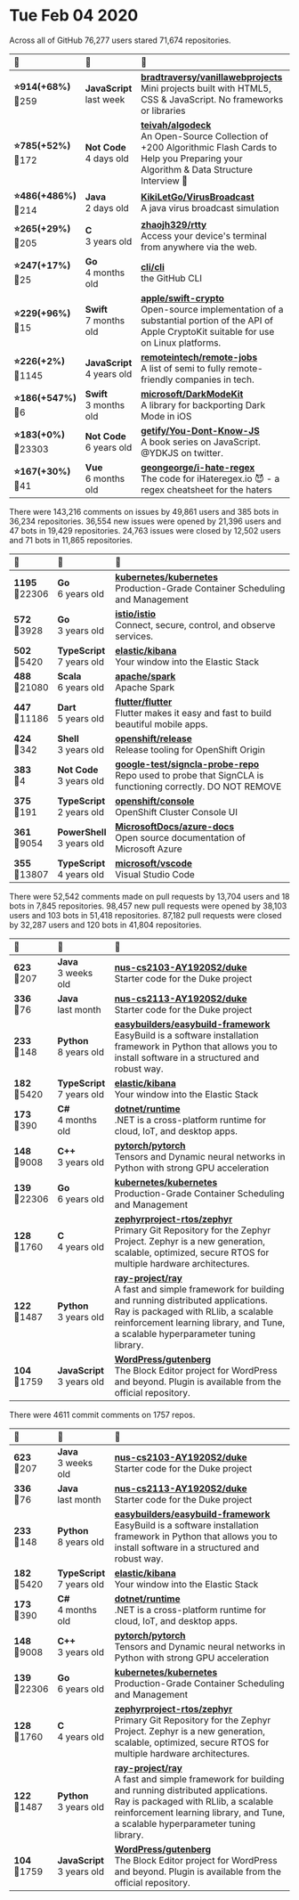 # Tue Feb 04 2020

Across all of GitHub 76,277 users stared 
71,674 repositories. 

| :page_with_curl: | :calendar: | :page_with_curl: |
| :--- | :--- | :--- |
| **:star:914(+68%)**<br>:twisted_rightwards_arrows:259 | **JavaScript**<br>last week | **[bradtraversy/vanillawebprojects](https://github.com/bradtraversy/vanillawebprojects)**<br>Mini projects built with HTML5, CSS & JavaScript. No frameworks or libraries |
| **:star:785(+52%)**<br>:twisted_rightwards_arrows:172 | **Not Code**<br>4 days old | **[teivah/algodeck](https://github.com/teivah/algodeck)**<br>An Open-Source Collection of +200 Algorithmic Flash Cards to Help you Preparing your Algorithm & Data Structure Interview 💯 |
| **:star:486(+486%)**<br>:twisted_rightwards_arrows:214 | **Java**<br>2 days old | **[KikiLetGo/VirusBroadcast](https://github.com/KikiLetGo/VirusBroadcast)**<br>A java virus broadcast simulation |
| **:star:265(+29%)**<br>:twisted_rightwards_arrows:205 | **C**<br>3 years old | **[zhaojh329/rtty](https://github.com/zhaojh329/rtty)**<br>Access your device's terminal from anywhere via the web. |
| **:star:247(+17%)**<br>:twisted_rightwards_arrows:25 | **Go**<br>4 months old | **[cli/cli](https://github.com/cli/cli)**<br>the GitHub CLI |
| **:star:229(+96%)**<br>:twisted_rightwards_arrows:15 | **Swift**<br>7 months old | **[apple/swift-crypto](https://github.com/apple/swift-crypto)**<br>Open-source implementation of a substantial portion of the API of Apple CryptoKit suitable for use on Linux platforms. |
| **:star:226(+2%)**<br>:twisted_rightwards_arrows:1145 | **JavaScript**<br>4 years old | **[remoteintech/remote-jobs](https://github.com/remoteintech/remote-jobs)**<br>A list of semi to fully remote-friendly companies in tech. |
| **:star:186(+547%)**<br>:twisted_rightwards_arrows:6 | **Swift**<br>3 months old | **[microsoft/DarkModeKit](https://github.com/microsoft/DarkModeKit)**<br>A library for backporting Dark Mode in iOS |
| **:star:183(+0%)**<br>:twisted_rightwards_arrows:23303 | **Not Code**<br>6 years old | **[getify/You-Dont-Know-JS](https://github.com/getify/You-Dont-Know-JS)**<br>A book series on JavaScript. @YDKJS on twitter. |
| **:star:167(+30%)**<br>:twisted_rightwards_arrows:41 | **Vue**<br>6 months old | **[geongeorge/i-hate-regex](https://github.com/geongeorge/i-hate-regex)**<br>The code for iHateregex.io 😈 - a regex cheatsheet for the haters |

There were 143,216 comments on issues by 49,861 users and 385 bots in 36,234 repositories.
36,554 new issues were opened by 21,396 users and 47 bots in 19,429 repositories.
24,763 issues were closed by 12,502 users and 71 bots in 11,865 repositories.

| :speech_balloon: | :calendar: | :page_with_curl: |
| :--- | :--- | :--- |
| **1195**<br>:twisted_rightwards_arrows:22306 | **Go**<br>6 years old | **[kubernetes/kubernetes](https://github.com/kubernetes/kubernetes)**<br>Production-Grade Container Scheduling and Management |
| **572**<br>:twisted_rightwards_arrows:3928 | **Go**<br>3 years old | **[istio/istio](https://github.com/istio/istio)**<br>Connect, secure, control, and observe services. |
| **502**<br>:twisted_rightwards_arrows:5420 | **TypeScript**<br>7 years old | **[elastic/kibana](https://github.com/elastic/kibana)**<br>Your window into the Elastic Stack |
| **488**<br>:twisted_rightwards_arrows:21080 | **Scala**<br>6 years old | **[apache/spark](https://github.com/apache/spark)**<br>Apache Spark |
| **447**<br>:twisted_rightwards_arrows:11186 | **Dart**<br>5 years old | **[flutter/flutter](https://github.com/flutter/flutter)**<br>Flutter makes it easy and fast to build beautiful mobile apps. |
| **424**<br>:twisted_rightwards_arrows:342 | **Shell**<br>3 years old | **[openshift/release](https://github.com/openshift/release)**<br>Release tooling for OpenShift Origin |
| **383**<br>:twisted_rightwards_arrows:4 | **Not Code**<br>3 years old | **[google-test/signcla-probe-repo](https://github.com/google-test/signcla-probe-repo)**<br>Repo used to probe that SignCLA is functioning correctly.  DO NOT REMOVE |
| **375**<br>:twisted_rightwards_arrows:191 | **TypeScript**<br>2 years old | **[openshift/console](https://github.com/openshift/console)**<br>OpenShift Cluster Console UI |
| **361**<br>:twisted_rightwards_arrows:9054 | **PowerShell**<br>3 years old | **[MicrosoftDocs/azure-docs](https://github.com/MicrosoftDocs/azure-docs)**<br>Open source documentation of Microsoft Azure |
| **355**<br>:twisted_rightwards_arrows:13807 | **TypeScript**<br>4 years old | **[microsoft/vscode](https://github.com/microsoft/vscode)**<br>Visual Studio Code |

There were 52,542 comments made on pull requests by 13,704 users and 18 bots in 7,845 repositories.
98,457 new pull requests were opened by 38,103 users and 103 bots in 51,418 repositories.
87,182 pull requests were closed by 32,287 users and 120 bots in 41,804 repositories.

| :speech_balloon: | :calendar: | :page_with_curl: |
| :--- | :--- | :--- |
| **623**<br>:twisted_rightwards_arrows:207 | **Java**<br>3 weeks old | **[nus-cs2103-AY1920S2/duke](https://github.com/nus-cs2103-AY1920S2/duke)**<br>Starter code for the Duke project |
| **336**<br>:twisted_rightwards_arrows:76 | **Java**<br>last month | **[nus-cs2113-AY1920S2/duke](https://github.com/nus-cs2113-AY1920S2/duke)**<br>Starter code for the Duke project |
| **233**<br>:twisted_rightwards_arrows:148 | **Python**<br>8 years old | **[easybuilders/easybuild-framework](https://github.com/easybuilders/easybuild-framework)**<br>EasyBuild is a software installation framework in Python that allows you to install software in a structured and robust way.  |
| **182**<br>:twisted_rightwards_arrows:5420 | **TypeScript**<br>7 years old | **[elastic/kibana](https://github.com/elastic/kibana)**<br>Your window into the Elastic Stack |
| **173**<br>:twisted_rightwards_arrows:390 | **C#**<br>4 months old | **[dotnet/runtime](https://github.com/dotnet/runtime)**<br>.NET is a cross-platform runtime for cloud, IoT, and desktop apps. |
| **148**<br>:twisted_rightwards_arrows:9008 | **C++**<br>3 years old | **[pytorch/pytorch](https://github.com/pytorch/pytorch)**<br>Tensors and Dynamic neural networks in Python with strong GPU acceleration |
| **139**<br>:twisted_rightwards_arrows:22306 | **Go**<br>6 years old | **[kubernetes/kubernetes](https://github.com/kubernetes/kubernetes)**<br>Production-Grade Container Scheduling and Management |
| **128**<br>:twisted_rightwards_arrows:1760 | **C**<br>4 years old | **[zephyrproject-rtos/zephyr](https://github.com/zephyrproject-rtos/zephyr)**<br>Primary Git Repository for the Zephyr Project. Zephyr is a new generation, scalable, optimized, secure RTOS for multiple hardware architectures. |
| **122**<br>:twisted_rightwards_arrows:1487 | **Python**<br>3 years old | **[ray-project/ray](https://github.com/ray-project/ray)**<br>A fast and simple framework for building and running distributed applications. Ray is packaged with RLlib, a scalable reinforcement learning library, and Tune, a scalable hyperparameter tuning library. |
| **104**<br>:twisted_rightwards_arrows:1759 | **JavaScript**<br>3 years old | **[WordPress/gutenberg](https://github.com/WordPress/gutenberg)**<br>The Block Editor project for WordPress and beyond. Plugin is available from the official repository. |

There were 4611 commit comments on 1757 repos.

| :speech_balloon: | :calendar: | :page_with_curl: |
| :--- | :--- | :--- |
| **623**<br>:twisted_rightwards_arrows:207 | **Java**<br>3 weeks old | **[nus-cs2103-AY1920S2/duke](https://github.com/nus-cs2103-AY1920S2/duke)**<br>Starter code for the Duke project |
| **336**<br>:twisted_rightwards_arrows:76 | **Java**<br>last month | **[nus-cs2113-AY1920S2/duke](https://github.com/nus-cs2113-AY1920S2/duke)**<br>Starter code for the Duke project |
| **233**<br>:twisted_rightwards_arrows:148 | **Python**<br>8 years old | **[easybuilders/easybuild-framework](https://github.com/easybuilders/easybuild-framework)**<br>EasyBuild is a software installation framework in Python that allows you to install software in a structured and robust way.  |
| **182**<br>:twisted_rightwards_arrows:5420 | **TypeScript**<br>7 years old | **[elastic/kibana](https://github.com/elastic/kibana)**<br>Your window into the Elastic Stack |
| **173**<br>:twisted_rightwards_arrows:390 | **C#**<br>4 months old | **[dotnet/runtime](https://github.com/dotnet/runtime)**<br>.NET is a cross-platform runtime for cloud, IoT, and desktop apps. |
| **148**<br>:twisted_rightwards_arrows:9008 | **C++**<br>3 years old | **[pytorch/pytorch](https://github.com/pytorch/pytorch)**<br>Tensors and Dynamic neural networks in Python with strong GPU acceleration |
| **139**<br>:twisted_rightwards_arrows:22306 | **Go**<br>6 years old | **[kubernetes/kubernetes](https://github.com/kubernetes/kubernetes)**<br>Production-Grade Container Scheduling and Management |
| **128**<br>:twisted_rightwards_arrows:1760 | **C**<br>4 years old | **[zephyrproject-rtos/zephyr](https://github.com/zephyrproject-rtos/zephyr)**<br>Primary Git Repository for the Zephyr Project. Zephyr is a new generation, scalable, optimized, secure RTOS for multiple hardware architectures. |
| **122**<br>:twisted_rightwards_arrows:1487 | **Python**<br>3 years old | **[ray-project/ray](https://github.com/ray-project/ray)**<br>A fast and simple framework for building and running distributed applications. Ray is packaged with RLlib, a scalable reinforcement learning library, and Tune, a scalable hyperparameter tuning library. |
| **104**<br>:twisted_rightwards_arrows:1759 | **JavaScript**<br>3 years old | **[WordPress/gutenberg](https://github.com/WordPress/gutenberg)**<br>The Block Editor project for WordPress and beyond. Plugin is available from the official repository. |

